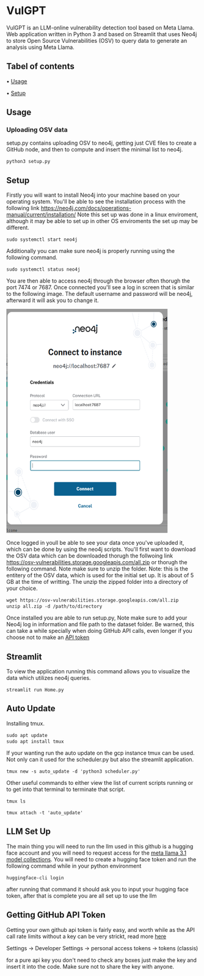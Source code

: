 # VulGPT
VulGPT is an LLM-online vulnerability detection tool based on Meta Llama. Web application written in Python 3 and based on Streamlit that uses Neo4j to store Open Source Vulnerabilities (OSV) to query data to generate an analysis using Meta Llama.
## Tabel of contents
• [Usage](#Usage)

• [Setup](#Setup)

## Usage
### Uploading OSV data
setup.py contains uploading OSV to neo4j, getting just CVE files to create a GitHub node, and then to compute and insert the minimal list to neo4j.
```
python3 setup.py
```

## Setup
Firstly you will want to install Neo4j into your machine based on your operating system. You'll be able to see the installation process with the following link https://neo4j.com/docs/operations-manual/current/installation/ Note this set up was done in a linux enviroment, although it may be able to set up in other OS enviroments the set up may be different.  
```
sudo systemctl start neo4j
```
Additionally you can make sure neo4j is properly running using the following command. 
```
sudo systemctl status neo4j
```
You are then able to access neo4j through the browser often thorugh the port 7474 or 7687. Once connected you'll see a log in screen that is similar to the following image. The default username and password will be neo4j, afterward it will ask you to change it. 

<img src="read_me_images/neo4j_log_in.png" width="422" height="585">

Once logged in youll be able to see your data once you've uploaded it, which can be done by using the neo4j scripts. You'll first want to download the OSV data which can be downloaded thorugh the follwoing link  https://osv-vulnerabilities.storage.googleapis.com/all.zip or thorugh the following command. Note make sure to unzip the folder. Note: this is the entitery of the OSV data, which is used for the initial set up. It is about of 5 GB at the time of writting. The unzip the zipped folder into a directory of your choice. 
```
wget https://osv-vulnerabilities.storage.googleapis.com/all.zip
unzip all.zip -d /path/to/directory
```
Once installed you are able to run setup.py, Note make sure to add your Neo4j log in information and file path to the dataset folder. Be warned, this can take a while specially when doing GitHub API calls, even longer if you choose not to make an [API token](#getting-github-api-token)

## Streamlit
To view the application running this command allows you to visualize the data which utilizes neo4j queries.
```
streamlit run Home.py
```
## Auto Update
Installing tmux.
```
sudo apt update
sudo apt install tmux
```
If your wanting run the auto update on the gcp instance tmux can be used. Not only can it used for the scheduler.py but also the streamlit application.
```
tmux new -s auto_update -d 'python3 scheduler.py'
```
Other useful commands to either view the list of current scripts running or to get into that terminal to terminate that script.
```
tmux ls
```
```
tmux attach -t 'auto_update'
```

## LLM Set Up
The main thing you will need to run the llm used in this github is a hugging face account and you will need to request access for the [meta llama 3.1 model collections](https://huggingface.co/collections/meta-llama/llama-31-669fc079a0c406a149a5738f). You will need to create a hugging face token and run the following command while in your python environment 
```
huggingface-cli login
```
after running that command it should ask you to input your hugging face token, after that is complete you are all set up to use the llm

## Getting GitHub API Token
Getting your own github api token is fairly easy, and worth while as the API call rate limits without a key can be very strickt, read more [here](https://docs.github.com/en/rest/using-the-rest-api/rate-limits-for-the-rest-api?apiVersion=2022-11-28#primary-rate-limit-for-unauthenticated-users)

Settings -> Developer Settings -> personal access tokens -> tokens (classis)

for a pure api key you don't need to check any boxes just make the key and insert it into the code. Make sure not to share the key with anyone.
